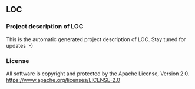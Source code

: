 ## LOC

### Project description of LOC

This is the automatic generated project description of LOC. Stay tuned for updates :-)

### License

All software is copyright and protected by the Apache License, Version 2.0.
https://www.apache.org/licenses/LICENSE-2.0